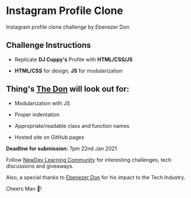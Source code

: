 # Instagram Profile Clone

Instagram profile clone challenge by Ebenezer Don

## Challenge Instructions

- Replicate **DJ Cuppy's** Profile with **HTML/CSS/JS**

- **HTML/CSS** for design, **JS** for modularization

## Thing's [The Don](https://www.facebook.com/ebenezerfb/) will look out for:

- Modularization with JS

- Proper indentation

- Appropriate/readable class and function names

- Hosted site on GitHub pages

**Deadline for submission:** 7pm 22nd Jan 2021

Follow [NewDev Learning Community](https://www.facebook.com/groups/231075498492096) for interesting challenges, tech discussions and giveaways.

Also, a special thanks to [Ebenezer Don](https://www.facebook.com/ebenezerfb/) for his impact to the Tech Industry.

Cheers Man 🙌!
